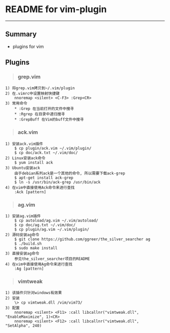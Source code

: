 # **README for vim-plugin**
***

## **Summary**
 * plugins for vim


## **Plugins**
> ### **grep.vim**
    1) 将grep.vim拷贝到~/.vim/plugin
    2) 在.vimrc中设置映射快捷键
        nnoremap <silent> <C-F3> :Grep<CR>
    3) 常用命令
        * :Grep 在当前打开的文件中搜寻
        * :Rgrep 在目录中递归搜寻
        * :GrepBuff 在Vim的buff文件中搜寻

> ### **ack.vim**
    1) 安装ack.vim插件
        $ cp plugin/ack.vim ~/.vim/plugin/
        $ cp doc/ack.txt ~/.vim/doc/
    2) Linux安装ack命令
        $ yum install ack
    3) Ubuntu安装ack
        由于debian系列ack是一个其他的命令, 所以需要下载ack-grep
        $ apt-get install ack-grep
        $ ln -s /usr/bin/ack-grep /usr/bin/ack
    4) 在vim中直接使用Ack命令来进行查找
        :Ack [pattern]

> ### **ag.vim**
    1) 安装ag.vim插件
        $ cp autoload/ag.vim ~/.vim/autoload/
        $ cp doc/ag.txt ~/.vim/doc/
        $ cp plugin/ag.vim ~/.vim/plugin/
    2) 源码安装ag命令
        $ git clone https://github.com/ggreer/the_silver_searcher ag
        $ ./build.sh
        $ sudo make install
    3) 直接安装ag命令
        参见the_silver_searcher项目的README
    4) 在vim中直接使用Ag命令来进行查找
        :Ag [pattern]

> ### **vimtweak**
    1) 该插件只针对windows有效果
    2) 安装
        \> cp vimtweak.dll /vim/vim73/
    3) 配置
        nnoremap <silent> <F11> :call libcallnr("vimtweak.dll", "EnableMaximize", 1)<CR>
        nnoremap <silent> <F12> :call libcallnr("vimtweak.dll", "SetAlpha", 240)
